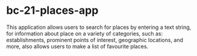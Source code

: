 # bc-21-places-app
This application allows users to search for places by entering a text string, for information about place on a variety of categories, such as: establishments, prominent points of interest, geographic locations, and more, also allows users to make a list of favourite places.
